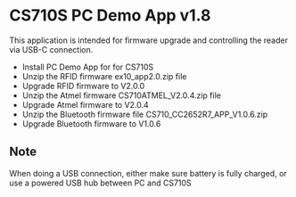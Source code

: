 # CS710S PC Demo App v1.8

This application is intended for firmware upgrade and controlling the reader via USB-C connection.
 

- Install PC Demo App for for CS710S
- Unzip the RFID firmware ex10_app2.0.zip file
- Upgrade RFID firmware to V2.0.0
- Unzip the Atmel firmware CS710ATMEL_V2.0.4.zip file
- Upgrade Atmel firmware to V2.0.4
- Unzip the Bluetooth firmware file CS710_CC2652R7_APP_V1.0.6.zip
- Upgrade Bluetooth firmware to V1.0.6

## Note

When doing a USB connection, either make sure battery is fully charged, or use a powered USB hub between PC and CS710S



